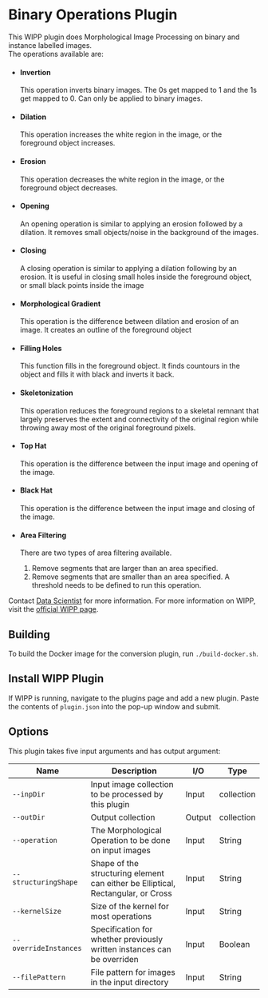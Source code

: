 # Binary Operations Plugin

This WIPP plugin does Morphological Image Processing on binary and instance labelled images.  
The operations available are: 

  * #### Invertion
  
      This operation inverts binary images.  The 0s get mapped to 1 and the 1s get mapped to 0. 
      Can only be applied to binary images.
      
  * #### Dilation
  
      This operation increases the white region in the image, or the foreground object increases.
      
  * #### Erosion
  
      This operation decreases the white region in the image, or the foreground object decreases.
      
  * #### Opening
  
      An opening operation is similar to applying an erosion followed by a dilation.  It removes small objects/noise in the background of the images.
      
  * #### Closing
  
      A closing operation is similar to applying a dilation following by an erosion.  It is useful in closing small holes inside the foreground object, or small
      black points inside the image
      
  * #### Morphological Gradient
  
      This operation is the difference between dilation and erosion of an image.  It creates an outline of the foreground object
      
  * #### Filling Holes
  
      This function fills in the foreground object.  It finds countours in the object and fills it with black and inverts it back.
      
  * #### Skeletonization
  
      This operation reduces the foreground regions to a skeletal remnant that largely preserves the extent and connectivity of the original region while throwing away most of the original foreground pixels.
      
  * #### Top Hat
  
      This operation is the difference between the input image and opening of the image. 
      
  * #### Black Hat
  
      This operation is the difference between the input image and closing of the image.
      
   * #### Area Filtering
  
      There are two types of area filtering available.  
      1) Remove segments that are larger than an area specified. 
      2) Remove segments that are smaller than an area specified.
      A threshold needs to be defined to run this operation.
      

Contact [Data Scientist](mailto:Madhuri.Vihani@axleinfo.com) for more information.
For more information on WIPP, visit the [official WIPP page](https://isg.nist.gov/deepzoomweb/software/wipp).

## Building

To build the Docker image for the conversion plugin, run
`./build-docker.sh`.

## Install WIPP Plugin

If WIPP is running, navigate to the plugins page and add a new plugin. Paste the contents of `plugin.json` into the pop-up window and submit.

## Options

This plugin takes five input arguments and has output argument:

| Name                  | Description                                                                      | I/O    | Type       |
| --------------------- | -------------------------------------------------------------------------------- | ------ | ---------- |
| `--inpDir`            | Input image collection to be processed by this plugin                            | Input  | collection |
| `--outDir`            | Output collection                                                                | Output | collection |
| `--operation`         | The Morphological Operation to be done on input images                           | Input  | String     |
| `--structuringShape`  | Shape of the structuring element can either be Elliptical, Rectangular, or Cross | Input  | String     |
| `--kernelSize`        | Size of the kernel for most operations                                           | Input  | String     |
| `--overrideInstances` | Specification for whether previously written instances can be overriden          | Input  | Boolean    |
| `--filePattern`       | File pattern for images in the input directory                                   | Input  | String     |
